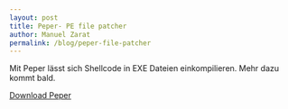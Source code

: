 ```yaml
---
layout: post
title: Peper- PE file patcher
author: Manuel Zarat
permalink: /blog/peper-file-patcher
---
```


Mit Peper lässt sich Shellcode in EXE Dateien einkompilieren. Mehr dazu kommt bald. 

[Download Peper](https://github.com/zarat/Peper/raw/master/peper.exe)

